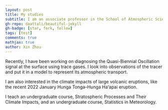 ```yaml
---
layout: post
title: My studies
subtitle: I am an associate professor in the School of Atmospheric Sciences at the Chengdu University of Information Technology, Chengdu, China. I study the surface impacts of the stratosphere.
gh-repo: daattali/beautiful-jekyll
gh-badge: [star, fork, follow]
tags: [test]
comments: true
mathjax: true
author: Xin Zhou
---
```

Recently, I have been working on diagnosing the Quasi-Biennial Oscillation signal at the surface using trace gases. I look into observations of the tracer and put it in a model to represent its atmospheric transport.

I am also interested in the climate impacts of large volcanic eruptions, like the recent 2022 January Hunga Tonga–Hunga Haʻapai eruption.

I teach an undergraduate course, Stratospheric Processes and Their Climate Impacts, and an undergraduate course, Statistics in Meteorology.
